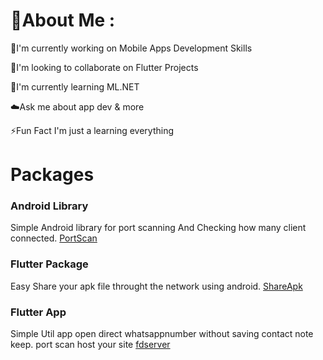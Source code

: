 # 💫About Me :
🔭I'm currently working on Mobile Apps Development Skills

👫I'm looking to collaborate on Flutter Projects

🌱I'm currently learning ML.NET

☁️Ask me about app dev & more

⚡Fun Fact I'm just a learning everything


<h1>Packages</h1>
<h3>Android Library</h3>
Simple Android library for port scanning And Checking how many client connected.
<a href="https://github.com/lavahasif/PortScan_Android"> PortScan</a>

<h3>Flutter Package</h3>
Easy Share your apk file   throught the network using android.
<a href="https://pub.dev/packages/shareapks"> ShareApk</a>

<h3>Flutter App</h3>
Simple Util app
open direct whatsappnumber without saving contact
note keep.
port scan
host your site
<a href="https://github.com/lavahasif/fdservers"> fdserver</a>


